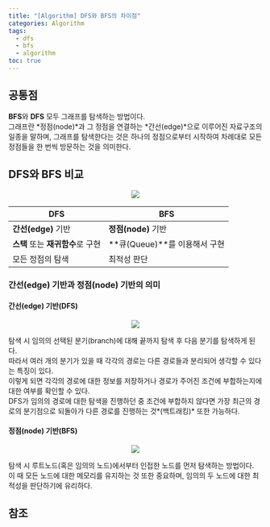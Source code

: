 ```yaml
---
title: "[Algorithm] DFS와 BFS의 차이점"
categories: Algorithm
tags:
  - dfs
  - bfs
  - algorithm
toc: true
---
```

## 공통점
**BFS**와 **DFS** 모두 그래프를 탐색하는 방법이다.   
그래프란 *정점(node)*과 그 정점을 연결하는 *간선(edge)*으로 이루어진 자료구조의 일종을 말하며, 그래프를 탐색한다는 것은 하나의 정점으로부터 시작하여 차례대로 모든 정점들을 한 번씩 방문하는 것을 의미한다.

## DFS와 BFS 비교

<div style="text-align : center;">
	<img src="https://media.vlpt.us/images/lucky-korma/post/e2ef7ac3-14e6-42e7-a768-224c5f773e29/R1280x0-3.gif">
</div>   
   
|DFS|BFS|
|---|---|
|**간선(edge)** 기반|**정점(node)** 기반|
|**스택** 또는 **재귀함수**로 구현|**큐(Queue)**를 이용해서 구현|
|모든 정점의 탐색|최적성 판단|

### 간선(edge) 기반과 정점(node) 기반의 의미
#### 간선(edge) 기반(DFS)
<div style="text-align : center;" width="100" height="100">
	<img src="https://upload.wikimedia.org/wikipedia/commons/thumb/7/7f/Depth-First-Search.gif/330px-Depth-First-Search.gif">
</div>  
   
탐색 시 임의의 선택된 분기(branch)에 대해 끝까지 탐색 후 다음 분기를 탐색하게 된다.   
따라서 여러 개의 분기가 있을 때 각각의 경로는 다른 경로들과 분리되어 생각할 수 있다는 특징이 있다.   
이렇게 되면 각각의 경로에 대한 정보를 저장하거나 경로가 주어진 조건에 부합하는지에 대한 여부를 확인할 수 있다.   
DFS가 임의의 경로에 대한 탐색을 진행하던 중 조건에 부합하지 않다면 가장 최근의 경로의 분기점으로 되돌아가 다른 경로를 진행하는 것*(백트래킹)* 또한 가능하다.   

#### 정점(node) 기반(BFS)
<div style="text-align : center;">
	<img src="https://upload.wikimedia.org/wikipedia/commons/thumb/5/5d/Breadth-First-Search-Algorithm.gif/330px-Breadth-First-Search-Algorithm.gif">
</div>   
   
탐색 시 루트노드(혹은 임의의 노드)에서부터 인접한 노드를 먼저 탐색하는 방법이다.   
이 때 모든 노드에 대한 메모리를 유지하는 것 또한 중요하며, 임의의 두 노드에 대한 최적성을 판단하기에 유리하다.
## 참조
[](https://velog.io/@lucky-korma/DFS-BFS%EC%9D%98-%EC%84%A4%EB%AA%85-%EC%B0%A8%EC%9D%B4%EC%A0%90)   
[](https://ko.gadget-info.com/difference-between-bfs)   
[](https://velog.io/@ming/DFS-vs-BFS-%ED%83%90%EC%83%89)